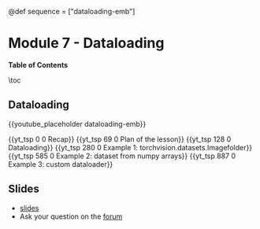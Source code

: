 @def sequence = ["dataloading-emb"]

# Module 7 - Dataloading

**Table of Contents**

\toc


## Dataloading

{{youtube_placeholder dataloading-emb}}

{{yt_tsp 0 0 Recap}}
{{yt_tsp 69 0 Plan of the lesson}}
{{yt_tsp 128 0 Dataloading}}
{{yt_tsp 280 0 Example 1: torchvision.datasets.Imagefolder}}
{{yt_tsp 585 0 Example 2: dataset from numpy arrays}}
{{yt_tsp 887 0 Example 3: custom dataloader}}

## Slides

- [slides](https://dataflowr.github.io/slides/module7.html)
- Ask your question on the [forum](https://forum.dataflowr.com/) 